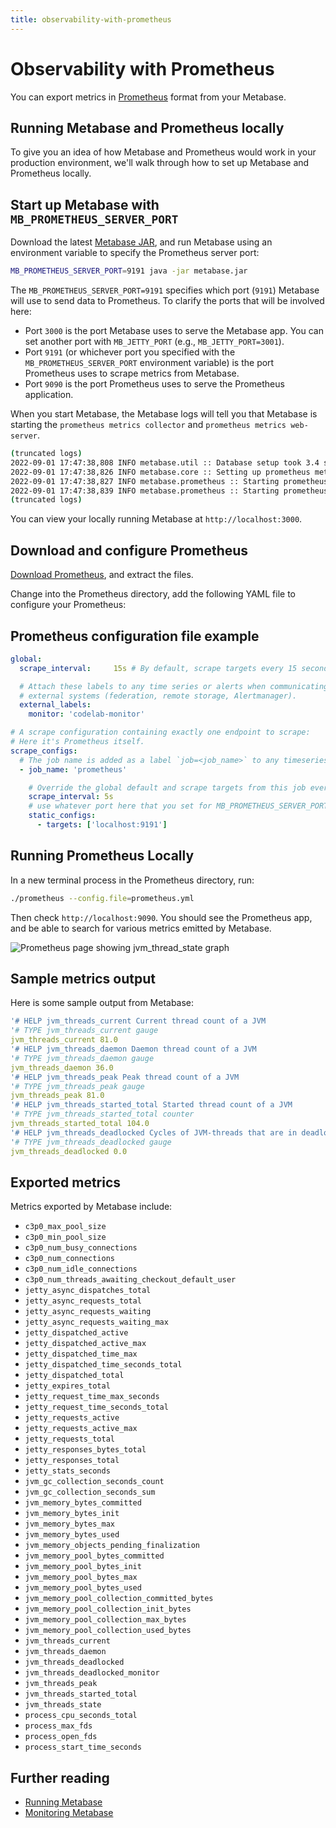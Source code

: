 ```yaml
---
title: observability-with-prometheus
---
```


# Observability with Prometheus

You can export metrics in [Prometheus](https://prometheus.io/) format from your Metabase.

## Running Metabase and Prometheus locally

To give you an idea of how Metabase and Prometheus would work in your production environment, we'll walk through how to set up Metabase and Prometheus locally.

## Start up Metabase with `MB_PROMETHEUS_SERVER_PORT`

Download the latest [Metabase JAR](https://www.metabase.com/start/oss/), and run Metabase using an environment variable to specify the Prometheus server port:

```sh
MB_PROMETHEUS_SERVER_PORT=9191 java -jar metabase.jar
```

The `MB_PROMETHEUS_SERVER_PORT=9191` specifies which port (`9191`) Metabase will use to send data to Prometheus. To clarify the ports that will be involved here:

- Port `3000` is the port Metabase uses to serve the Metabase app. You can set another port with `MB_JETTY_PORT` (e.g., `MB_JETTY_PORT=3001`).
- Port `9191` (or whichever port you specified with the `MB_PROMETHEUS_SERVER_PORT` environment variable) is the port Prometheus uses to scrape metrics from Metabase.
- Port `9090` is the port Prometheus uses to serve the Prometheus application.

When you start Metabase, the Metabase logs will tell you that Metabase is starting the `prometheus metrics collector` and `prometheus metrics web-server`.

```sh
(truncated logs)
2022-09-01 17:47:38,808 INFO metabase.util :: Database setup took 3.4 s
2022-09-01 17:47:38,826 INFO metabase.core :: Setting up prometheus metrics
2022-09-01 17:47:38,827 INFO metabase.prometheus :: Starting prometheus metrics collector
2022-09-01 17:47:38,839 INFO metabase.prometheus :: Starting prometheus metrics web-server on port 9,191
(truncated logs)
```

You can view your locally running Metabase at `http://localhost:3000`.

## Download and configure Prometheus

[Download Prometheus](https://prometheus.io/download), and extract the files.

Change into the Prometheus directory, add the following YAML file to configure your Prometheus:

## Prometheus configuration file example

```yaml
global:
  scrape_interval:     15s # By default, scrape targets every 15 seconds.

  # Attach these labels to any time series or alerts when communicating with
  # external systems (federation, remote storage, Alertmanager).
  external_labels:
    monitor: 'codelab-monitor'

# A scrape configuration containing exactly one endpoint to scrape:
# Here it's Prometheus itself.
scrape_configs:
  # The job name is added as a label `job=<job_name>` to any timeseries scraped from this config.
  - job_name: 'prometheus'

    # Override the global default and scrape targets from this job every 5 seconds.
    scrape_interval: 5s
    # use whatever port here that you set for MB_PROMETHEUS_SERVER_PORT
    static_configs:
      - targets: ['localhost:9191']
```

## Running Prometheus Locally

In a new terminal process in the Prometheus directory, run:

```sh
./prometheus --config.file=prometheus.yml
```

Then check `http://localhost:9090`. You should see the Prometheus app, and be able to search for various metrics emitted by Metabase.

![Prometheus page showing `jvm_thread_state` graph](./images/prometheus.png)

## Sample metrics output

Here is some sample output from Metabase:

```yaml
'# HELP jvm_threads_current Current thread count of a JVM
'# TYPE jvm_threads_current gauge
jvm_threads_current 81.0
'# HELP jvm_threads_daemon Daemon thread count of a JVM
'# TYPE jvm_threads_daemon gauge
jvm_threads_daemon 36.0
'# HELP jvm_threads_peak Peak thread count of a JVM
'# TYPE jvm_threads_peak gauge
jvm_threads_peak 81.0
'# HELP jvm_threads_started_total Started thread count of a JVM
'# TYPE jvm_threads_started_total counter
jvm_threads_started_total 104.0
'# HELP jvm_threads_deadlocked Cycles of JVM-threads that are in deadlock waiting to acquire object monitors or ownable synchronizers
'# TYPE jvm_threads_deadlocked gauge
jvm_threads_deadlocked 0.0
```

## Exported metrics

Metrics exported by Metabase include:

- `c3p0_max_pool_size`
- `c3p0_min_pool_size`
- `c3p0_num_busy_connections`
- `c3p0_num_connections`
- `c3p0_num_idle_connections`
- `c3p0_num_threads_awaiting_checkout_default_user`
- `jetty_async_dispatches_total`
- `jetty_async_requests_total`
- `jetty_async_requests_waiting`
- `jetty_async_requests_waiting_max`
- `jetty_dispatched_active`
- `jetty_dispatched_active_max`
- `jetty_dispatched_time_max`
- `jetty_dispatched_time_seconds_total`
- `jetty_dispatched_total`
- `jetty_expires_total`
- `jetty_request_time_max_seconds`
- `jetty_request_time_seconds_total`
- `jetty_requests_active`
- `jetty_requests_active_max`
- `jetty_requests_total`
- `jetty_responses_bytes_total`
- `jetty_responses_total`
- `jetty_stats_seconds`
- `jvm_gc_collection_seconds_count`
- `jvm_gc_collection_seconds_sum`
- `jvm_memory_bytes_committed`
- `jvm_memory_bytes_init`
- `jvm_memory_bytes_max`
- `jvm_memory_bytes_used`
- `jvm_memory_objects_pending_finalization`
- `jvm_memory_pool_bytes_committed`
- `jvm_memory_pool_bytes_init`
- `jvm_memory_pool_bytes_max`
- `jvm_memory_pool_bytes_used`
- `jvm_memory_pool_collection_committed_bytes`
- `jvm_memory_pool_collection_init_bytes`
- `jvm_memory_pool_collection_max_bytes`
- `jvm_memory_pool_collection_used_bytes`
- `jvm_threads_current`
- `jvm_threads_daemon`
- `jvm_threads_deadlocked`
- `jvm_threads_deadlocked_monitor`
- `jvm_threads_peak`
- `jvm_threads_started_total`
- `jvm_threads_state`
- `process_cpu_seconds_total`
- `process_max_fds`
- `process_open_fds`
- `process_start_time_seconds`

## Further reading

- [Running Metabase](../troubleshooting-guide/running.md)
- [Monitoring Metabase](./monitoring-metabase.md)
